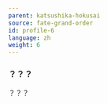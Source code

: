 ```yaml
---
parent: katsushika-hokusai
source: fate-grand-order
id: profile-6
language: zh
weight: 6
---
```


### ？？？

？？？
